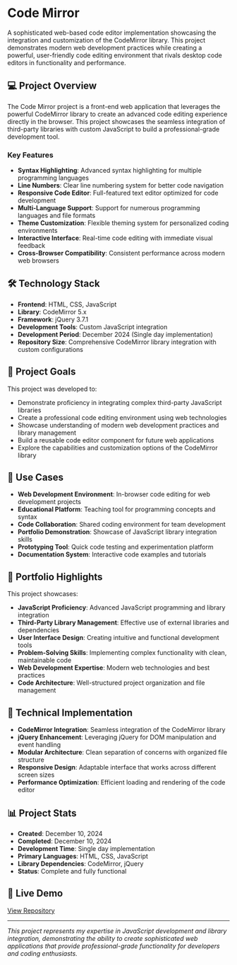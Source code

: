 # Code Mirror

A sophisticated web-based code editor implementation showcasing the integration and customization of the CodeMirror library. This project demonstrates modern web development practices while creating a powerful, user-friendly code editing environment that rivals desktop code editors in functionality and performance.

## 💻 Project Overview

The Code Mirror project is a front-end web application that leverages the powerful CodeMirror library to create an advanced code editing experience directly in the browser. This project showcases the seamless integration of third-party libraries with custom JavaScript to build a professional-grade development tool.

### Key Features

- **Syntax Highlighting**: Advanced syntax highlighting for multiple programming languages
- **Line Numbers**: Clear line numbering system for better code navigation
- **Responsive Code Editor**: Full-featured text editor optimized for code development
- **Multi-Language Support**: Support for numerous programming languages and file formats
- **Theme Customization**: Flexible theming system for personalized coding environments
- **Interactive Interface**: Real-time code editing with immediate visual feedback
- **Cross-Browser Compatibility**: Consistent performance across modern web browsers

## 🛠️ Technology Stack

- **Frontend**: HTML, CSS, JavaScript
- **Library**: CodeMirror 5.x
- **Framework**: jQuery 3.7.1
- **Development Tools**: Custom JavaScript integration
- **Development Period**: December 2024 (Single day implementation)
- **Repository Size**: Comprehensive CodeMirror library integration with custom configurations

## 🎯 Project Goals

This project was developed to:
- Demonstrate proficiency in integrating complex third-party JavaScript libraries
- Create a professional code editing environment using web technologies
- Showcase understanding of modern web development practices and library management
- Build a reusable code editor component for future web applications
- Explore the capabilities and customization options of the CodeMirror library

## 📱 Use Cases

- **Web Development Environment**: In-browser code editing for web development projects
- **Educational Platform**: Teaching tool for programming concepts and syntax
- **Code Collaboration**: Shared coding environment for team development
- **Portfolio Demonstration**: Showcase of JavaScript library integration skills
- **Prototyping Tool**: Quick code testing and experimentation platform
- **Documentation System**: Interactive code examples and tutorials

## 🚀 Portfolio Highlights

This project showcases:
- **JavaScript Proficiency**: Advanced JavaScript programming and library integration
- **Third-Party Library Management**: Effective use of external libraries and dependencies
- **User Interface Design**: Creating intuitive and functional development tools
- **Problem-Solving Skills**: Implementing complex functionality with clean, maintainable code
- **Web Development Expertise**: Modern web technologies and best practices
- **Code Architecture**: Well-structured project organization and file management

## 🔧 Technical Implementation

- **CodeMirror Integration**: Seamless integration of the CodeMirror library
- **jQuery Enhancement**: Leveraging jQuery for DOM manipulation and event handling
- **Modular Architecture**: Clean separation of concerns with organized file structure
- **Responsive Design**: Adaptable interface that works across different screen sizes
- **Performance Optimization**: Efficient loading and rendering of the code editor

## 📊 Project Stats

- **Created**: December 10, 2024
- **Completed**: December 10, 2024
- **Development Time**: Single day implementation
- **Primary Languages**: HTML, CSS, JavaScript
- **Library Dependencies**: CodeMirror, jQuery
- **Status**: Complete and fully functional

## 🔗 Live Demo

[View Repository](https://github.com/justinmcneal/Code-Mirror)

---

*This project represents my expertise in JavaScript development and library integration, demonstrating the ability to create sophisticated web applications that provide professional-grade functionality for developers and coding enthusiasts.*